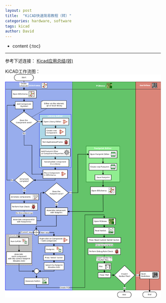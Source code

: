 ```yaml
---
layout: post
title:  "KiCAD快速简易教程（转）"
categories: hardware, software
tags: kicad
author: David
---
```


* content
{:toc}

---

参考下述连接：
[Kicad应用总结(转)](https://codeantenna.com/a/pAJsopRhSe#_113)

KiCAD工作流图：
![Kicad工作流](https://github.com/titron/titron.github.io/raw/master/img/2023-09-22-kicad_work_flow.png)